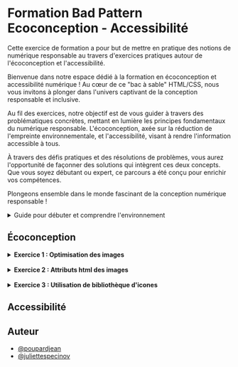 
# Formation Bad Pattern Ecoconception - Accessibilité


Cette exercice de formation a pour but de mettre en pratique des notions de numérique responsable au travers d'exercices pratiques autour de l'écoconception et l'accessibilité.

Bienvenue dans notre espace dédié à la formation en écoconception et accessibilité numérique ! Au cœur de ce "bac à sable" HTML/CSS, nous vous invitons à plonger dans l'univers captivant de la conception responsable et inclusive.

Au fil des exercices, notre objectif est de vous guider à travers des problématiques concrètes, mettant en lumière les principes fondamentaux du numérique responsable. L'écoconception, axée sur la réduction de l'empreinte environnementale, et l'accessibilité, visant à rendre l'information accessible à tous.

À travers des défis pratiques et des résolutions de problèmes, vous aurez l'opportunité de façonner des solutions qui intègrent ces deux concepts. Que vous soyez débutant ou expert, ce parcours a été conçu pour enrichir vos compétences.

Plongeons ensemble dans le monde fascinant de la conception numérique responsable ! 

<details>
    <summary>Guide pour débuter et comprendre l'environnement</summary>

## Découvrir l'environnement

Pour commencer, si cela n'est pas déjà fait, vous devez vous rendre sur [cette url](https://github.com/Specinov).

Vous devriez être sur la page publique GitHub du la société [Spécinov](https://www.specinov.fr/). Dès lors vous pouvez choisir un repository "Bac à sable" parmis ceux proposés : 

- [Formation-SandBox-1](https://github.com/Specinov/Formation-SandBox-1) 
- [Formation-SandBox-2](https://github.com/Specinov/Formation-SandBox-2)
- [Formation-SandBox-3](https://github.com/Specinov/Formation-SandBox-3)
- [Formation-SandBox-4](https://github.com/Specinov/Formation-SandBox-1)
- [Formation-SandBox-5](https://github.com/Specinov/Formation-SandBox-1)
- [Formation-SandBox-6](https://github.com/Specinov/Formation-SandBox-1)
- [Formation-SandBox-7](https://github.com/Specinov/Formation-SandBox-1)
- [Formation-SandBox-8](https://github.com/Specinov/Formation-SandBox-1)

Attention, si vous êtes plusieurs, veillez à ne pas choisir le même dépôt GitHub, au risque de ne pouvoir réaliser les exercices correctement.
Il est également nécéssaire de posséder un compte GitHub pour poursuivre. 
Dans chaque dépôt vous retrouverez le README indiquant les consignes et procédures à suivre.

Pour effectuer les exercices, plusieurs possibilités s'offrent à vous : 
   
### Option 1 - Vous avez été ajouté à l'espace formation par votre formateur.
Pour cette option, tout est déjà prêt pour vous ! 

Le site est accessible sous l'adresse : https://specinov.github.io/Formation-SandBox-1/, suivant le nom de votre repository bac à sable il faudra simplement changer le numéro à la fin de l'url. Cette dernière est également indiquée sur la page d'accueil du dépôt.


### Option 2 - Vous effectuez les exercices de manière autodidacte.
Pour cette option, vous devrez réaliser un "fork" ou bien cloner le repository de votre côté, sur votre espace GitHub.

Une fois ceci réalisé, il faudra se rendre dans l'onglet *settings* du dépôt. Puis dans le sous-onglet *Pages* (situé dans le volet de gauche)

![Onglet Pages dans paramètres repository GitHub](/Ressources_README/GitHub_Pages.png)

Il faudra alors aller dans la partie nommée *Branch*, sélectionner la branche de travail de votre dépôt puis sauvegarder. 
GitHub a besoin de quelques minutes pour compiler et déployer le site. (il est possible d'observer la progression dans l'onglet *Actions* du menu principal)

Une fois le déploiement effectué, lorsque vous retournez dans le sous-onglet *Pages*, GitHub vous a généré votre site et a affiché le lien correspondant. 

Exemple : **Your site is live at** https://specinov.github.io/Formation-SandBox-1/

### Réaliser des modifications

A partir du moment où vous connaissez votre url publique de bac à sable, chaque modification que vous effectuerez sur la branche configurée, et que vous pousserez, sera alors déployée et accessible sur cette url. Cela sera nottamment très utile pour réaliser des audits d'écoconception.

Pour effectuer des modifications, il y a plusieurs possibilités, soit travailler avec votre éditeur de code préféré, soit directement en ligne depuis l'éditeur GitHub.
Ce dernier est accessible pour chaque fichier de l'onglet *Code* en cliquant sur le fichier puis le crayon pour modifier le fichier. (Il est possible d'ouvrir le fichier directement ou bien sur GitHub.dev ou GitHub Desktop)

![Modification de fichier au sein de GitHub](/Ressources_README/GitHub_modification.png)

</details>


## Écoconception

<details>
<summary><strong>Exercice 1 : Optimisation des images</strong></summary>
<br>
Comment pourriez-vous améliorer la performance du site et réduire l'impact environnemental en optimisant les images affichées sur l'écran d'accueil ?
<br><br>
<details>
<summary>Indice</summary>
<br>
Regardez la taille et la dimension des images.

Renseignez-vous sur la [recommandation RGESN sur le dimensionnement des images](https://ecoresponsable.numerique.gouv.fr/publications/referentiel-general-ecoconception/critere/6.5/).

<br>
<details>
<summary><u>Réponse</u></summary>
<br>
Lorsque l'on analyse les images du site, par exemple les images du carrousel, l'image "Des cakes apétissants" ou encore l'image de la section "Faites votre choix", qu'on les ouvre dans un nouvel onglet, on s'aperçoit qu'elles sont bien plus grandes que la taille rendue à l'écran sur le site web.

Pour observer ce phénomène, il est aussi possible de se rendre dans la console de développement en effectuant un clic droit sur l'image puis "inspecter" dans le menu qui s'affiche. Cette action nous ouvre une fenêtre avec la ressource de l'image en code HTML. Exemple pour l'image de la section "Faites votre choix" : 

```
<div class="key_img col-md-6">
    <img src="images/back22.jpg">
</div>
```

Lorsque l'on survole l'url de l'image "images/back22.jpg" on obtient une fenêtre de la sorte : 

![Propriétés d'une image dans la console](/Ressources_README/proprietes_image.png)

Sur l'image on distingue que la taille rendue "Rendered size" est bien inférieur à la taille originale de l'image "Intrinsic size". On peut également cliquer sur le lien qui s'affiche afin d'observer directement la différence de taille.

Vous pouvez dès alors redimensionner les différentes images, disponibles dans le dossier "image" si cela n'est pas déjà fait.

Les images trop grosses en taille peuvent avoir un impact négatif sur les performances d'une application web, en particulier sur les appareils mobiles. Elles peuvent entraîner une augmentation du poids d'une page web et donc ralentir le temps de chargement de cette dernière.

</details>
</details>
</details>


<br>
<details>
<summary><strong>Exercice 2 : Attributs html des images</strong></summary>
<br>
Quelle modification pouvez-vous apporter aux balises `img` pour réduire les décalages de mise en page et améliorer le CLS du site ?

Pour information, le Cumulative Layout Shift (CLS) est une mesure qui indique à quel point les choses bougent sur une page web pendant qu'elle se charge. Imaginez que vous lisez un article et soudainement, une image apparaît et déplace tout le texte ; c'est frustrant, n'est-ce pas ? Le CLS mesure ces mouvements. Un CLS élevé signifie qu'il y a beaucoup de ces mouvements agaçants, et un faible CLS signifie que la page est stable et agréable à utiliser. Donc, pour une bonne expérience utilisateur, nous voulons un CLS le plus bas possible.
<br>
<details>
<summary><u>Indice</u></summary>
<br>
Considérez l'importance de réserver de l'espace pour les éléments de contenu avant leur chargement complet. Il existe des attributs spécifiques dans les balises `img` qui peuvent aider le navigateur à allouer l'espace nécessaire pour chaque image dès le début du chargement de la page.     
<br><br>
<details>
<summary><u>Réponse</u></summary>
<br>
Lorsque les attributs `width` et `height` ne sont pas spécifiés pour une image dans le code HTML, le navigateur ne sait pas à l'avance quelle place l'image occupera sur la page. Cela peut entraîner un phénomène appelé "reflow" ou "layout shift", où les éléments de la page se déplacent pendant le chargement lorsque les images sont finalement téléchargées et rendues. Ce phénomène peut non seulement dégrader l'expérience utilisateur, mais aussi augmenter le temps de chargement de la page, car le navigateur doit recalculer la disposition de la page plusieurs fois.

En spécifiant les attributs `width` et `height` des images, le navigateur peut allouer l'espace nécessaire pour chaque image dès le début du chargement de la page, même si l'image elle-même n'est pas encore chargée. Cela permet de réduire les changements de mise en page inattendus et d'améliorer la stabilité visuelle de la page. En outre, cela contribue à une utilisation plus efficace des ressources, car le navigateur peut optimiser le processus de rendu, ce qui est bénéfique tant pour les performances que pour l'éco-conception du site.

Dans notre cas, nous pouvons prendre des images comme celles présentes dans l'encart "Les meilleures ventes" : 

```
<div class="item_img">
    <img src="images/char.jpg">
</div>
<div class="item_img">
    <img src="images/bacon.jpg">
</div>
```

On constate qu'aucun attribut `width` ou `height` n'est présente. Il est important d'en insérer afin de définir un ratio et un espace réservé lors de la création de la page. Par défaut il est intéressant non seulement de dimensionner efficacement les images et ensuite d'attribuer les attributs `width` ou `height` suivant la taille voulu de l'image. Il est aussi possible d'ajouter du code CSS au dessus de ces attributs pour davantage de flexibilité pour le responsive.
</details>
</details>
</details>

<br>
<details>
<summary><strong>Exercice 3 : Utilisation de bibliothèque d'icones</strong></summary>
<br>
Le site Web utilise la bibliothèque Font Awesome intégrale pour afficher des icônes, mais il n'y a que  5 icônes sur le site. Importer toute la bibliothèque Font Awesome juste pour ces quelques icônes peut être inefficace et augmenter le temps de chargement de la page. Comment pourriez-vous optimiser l'utilisation des icônes pour améliorer les performances de votre site ?
<br><br>
<details>
<summary>Indice</summary>
<br>
Réfléchissez à une méthode qui permet d'utiliser uniquement les icônes dont vous avez besoin, sans importer toute une bibliothèque. Il existe des outils en ligne qui peuvent vous aider à créer votre propre bibliothèque d'icônes personnalisée. Il est possible d'utiliser des outils tels qu'Icomoon.      
<br><br>
<details>
<summary>Réponse</summary>
<br>
Une solution efficace serait d'utiliser un outil comme IcoMoon pour créer une bibliothèque d'icônes personnalisée. Avec IcoMoon, vous pouvez sélectionner uniquement les icônes que vous utilisez réellement sur votre site, ce qui réduit considérablement la taille de la bibliothèque d'icônes à charger. Cela améliore les performances de votre site en réduisant le poids des fichiers à télécharger, accélérant ainsi le temps de chargement de la page.

Voici les étapes à suivre :

<strong>1- Choisissez Vos Icônes : </strong>Sélectionnez les icônes spécifiques que vous souhaitez utiliser à partir de votre bibliothèque actuelle (comme Font Awesome) ou de la vaste collection d'IcoMoon.

<strong>2- Créez une Bibliothèque Personnalisée : </strong>Utilisez IcoMoon pour créer une bibliothèque contenant uniquement ces icônes.

![Téléchargement de la font icomoon](/Ressources_README/telechargement_police.png)

<strong>3- Intégrez la Nouvelle Bibliothèque : </strong>Remplacez l'importation de Font Awesome par votre nouvelle bibliothèque personnalisée d'IcoMoon dans votre site Web. Pour ce faire, il suffit de télécharger la police globale. Il faut intégrer le dossier "fonts" dans le projet, puis copier le contenu du fichier "style.css" dans votre style global.

<strong>4- Mise à Jour du Code : </strong>Mettez à jour les références aux icônes dans votre code HTML ou CSS pour utiliser les icônes de votre bibliothèque personnalisée. 
Par exemple pour importer une icone de nuage : 

```<i class="icon-cloud-check"></i>```

En suivant ces étapes, vous pouvez réduire significativement la quantité de données à charger pour les icônes, optimisant ainsi les performances et l'éco-conception de votre site.
</details>
</details>
</details>

## Accessibilité

## Auteur

- [@poupardjean](https://github.com/poupardjean)
- [@juliettespecinov](https://github.com/JulietteSpecinov)

